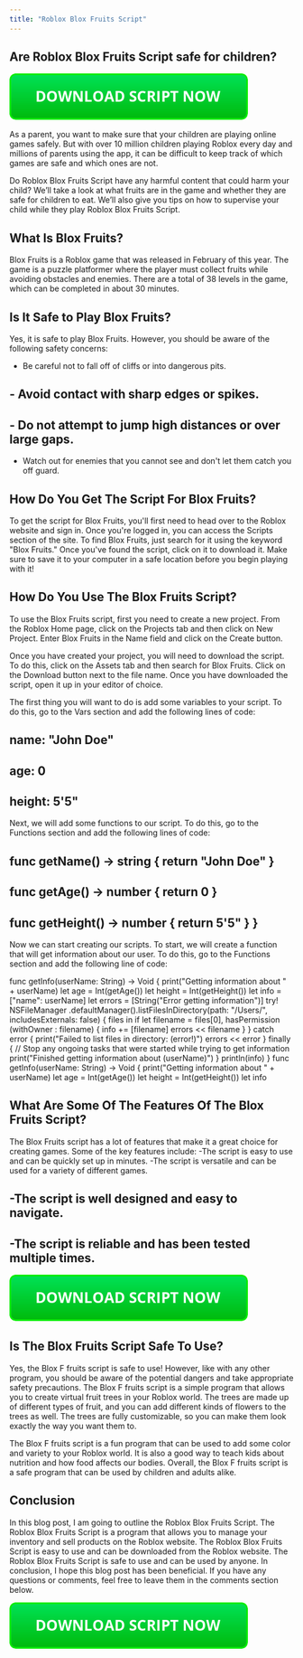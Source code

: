 ```yaml
---
title: "Roblox Blox Fruits Script"
---
```


## Are Roblox Blox Fruits Script safe for children?

[![script button](https://github.com/robloxpaste/robloxpaste.github.io/blob/main/script_button.png?raw=true)](https://rbxpaste.com/latest-script)


As a parent, you want to make sure that your children are playing online games safely. But with over 10 million children playing Roblox every day and millions of parents using the app, it can be difficult to keep track of which games are safe and which ones are not.

Do Roblox Blox Fruits Script have any harmful content that could harm your child? We’ll take a look at what fruits are in the game and whether they are safe for children to eat. We’ll also give you tips on how to supervise your child while they play Roblox Blox Fruits Script.

## What Is Blox Fruits?

Blox Fruits is a Roblox game that was released in February of this year. The game is a puzzle platformer where the player must collect fruits while avoiding obstacles and enemies. There are a total of 38 levels in the game, which can be completed in about 30 minutes.

## Is It Safe to Play Blox Fruits?

Yes, it is safe to play Blox Fruits. However, you should be aware of the following safety concerns:

- Be careful not to fall off of cliffs or into dangerous pits.
## - Avoid contact with sharp edges or spikes.
## - Do not attempt to jump high distances or over large gaps.
- Watch out for enemies that you cannot see and don't let them catch you off guard.

## How Do You Get The Script For Blox Fruits?

To get the script for Blox Fruits, you'll first need to head over to the Roblox website and sign in. Once you're logged in, you can access the Scripts section of the site. To find Blox Fruits, just search for it using the keyword "Blox Fruits." Once you've found the script, click on it to download it. Make sure to save it to your computer in a safe location before you begin playing with it!

## How Do You Use The Blox Fruits Script?

To use the Blox Fruits script, first you need to create a new project. From the Roblox Home page, click on the Projects tab and then click on New Project. Enter Blox Fruits in the Name field and click on the Create button.

Once you have created your project, you will need to download the script. To do this, click on the Assets tab and then search for Blox Fruits. Click on the Download button next to the file name. Once you have downloaded the script, open it up in your editor of choice.

The first thing you will want to do is add some variables to your script. To do this, go to the Vars section and add the following lines of code:


## name: "John Doe"
## age: 0
## height: 5'5"


Next, we will add some functions to our script. To do this, go to the Functions section and add the following lines of code:


## func getName() -> string { return "John Doe" }

## func getAge() -> number { return 0 }

## func getHeight() -> number { return 5'5" } }


Now we can start creating our scripts. To start, we will create a function that will get information about our user. To do this, go to the Functions section and add the following line of code:


func getInfo(userName: String) -> Void { print("Getting information about " + userName) let age = Int(getAge()) let height = Int(getHeight()) let info = ["name": userName] let errors = [String("Error getting information")] try! NSFileManager .defaultManager().listFilesInDirectory(path: "/Users/", includesExternals: false) { files in if let filename = files[0], hasPermission (withOwner : filename) { info += [filename] errors << filename } } catch error { print("Failed to list files in directory: \(error!)") errors << error } finally { // Stop any ongoing tasks that were started while trying to get information print("Finished getting information about \(userName)") } println(info) } func getInfo(userName: String) -> Void { print("Getting information about " + userName) let age = Int(getAge()) let height = Int(getHeight()) let info

## What Are Some Of The Features Of The Blox Fruits Script?

The Blox Fruits script has a lot of features that make it a great choice for creating games. Some of the key features include:
-The script is easy to use and can be quickly set up in minutes.
-The script is versatile and can be used for a variety of different games.
## -The script is well designed and easy to navigate.
## -The script is reliable and has been tested multiple times.

[![script button](https://github.com/robloxpaste/robloxpaste.github.io/blob/main/script_button.png?raw=true)](https://rbxpaste.com/latest-script)

## Is The Blox Fruits Script Safe To Use?
Yes, the Blox F fruits script is safe to use! However, like with any other program, you should be aware of the potential dangers and take appropriate safety precautions. The Blox F fruits script is a simple program that allows you to create virtual fruit trees in your Roblox world. The trees are made up of different types of fruit, and you can add different kinds of flowers to the trees as well. The trees are fully customizable, so you can make them look exactly the way you want them to.

The Blox F fruits script is a fun program that can be used to add some color and variety to your Roblox world. It is also a good way to teach kids about nutrition and how food affects our bodies. Overall, the Blox F fruits script is a safe program that can be used by children and adults alike.

## Conclusion
In this blog post, I am going to outline the Roblox Blox Fruits Script. The Roblox Blox Fruits Script is a program that allows you to manage your inventory and sell products on the Roblox website. The Roblox Blox Fruits Script is easy to use and can be downloaded from the Roblox website. The Roblox Blox Fruits Script is safe to use and can be used by anyone. In conclusion, I hope this blog post has been beneficial. If you have any questions or comments, feel free to leave them in the comments section below.

[![script button](https://github.com/robloxpaste/robloxpaste.github.io/blob/main/script_button.png?raw=true)](https://rbxpaste.com/latest-script)